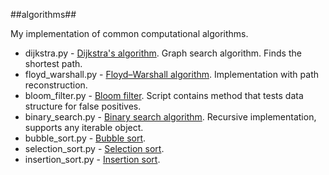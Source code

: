 ##algorithms##

My implementation of common computational algorithms.

* dijkstra.py - [Dijkstra's algorithm](http://en.wikipedia.org/wiki/Dijkstra%27s_algorithm). Graph search algorithm. Finds the shortest path.
* floyd_warshall.py - [Floyd–Warshall algorithm](http://en.wikipedia.org/wiki/Floyd%E2%80%93Warshall_algorithm). Implementation with path reconstruction.
* bloom_filter.py - [Bloom filter](http://en.wikipedia.org/wiki/Bloom_filter‎). Script contains method that tests data structure for false positives.
* binary_search.py - [Binary search algorithm](http://en.wikipedia.org/wiki/Binary_search_algorithm). Recursive implementation, supports any iterable object.
* bubble_sort.py - [Bubble sort](http://en.wikipedia.org/wiki/Bubble_sort).
* selection_sort.py - [Selection sort](http://en.wikipedia.org/wiki/Selection_sort).
* insertion_sort.py - [Insertion sort](http://en.wikipedia.org/wiki/Insertion_sort).

